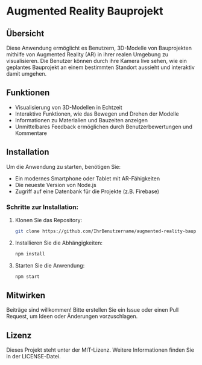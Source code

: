 # Augmented Reality Bauprojekt

## Übersicht
Diese Anwendung ermöglicht es Benutzern, 3D-Modelle von Bauprojekten mithilfe von Augmented Reality (AR) in ihrer realen Umgebung zu visualisieren. Die Benutzer können durch ihre Kamera live sehen, wie ein geplantes Bauprojekt an einem bestimmten Standort aussieht und interaktiv damit umgehen.

## Funktionen
- Visualisierung von 3D-Modellen in Echtzeit
- Interaktive Funktionen, wie das Bewegen und Drehen der Modelle
- Informationen zu Materialien und Bauzeiten anzeigen
- Unmittelbares Feedback ermöglichen durch Benutzerbewertungen und Kommentare

## Installation
Um die Anwendung zu starten, benötigen Sie:
- Ein modernes Smartphone oder Tablet mit AR-Fähigkeiten
- Die neueste Version von Node.js
- Zugriff auf eine Datenbank für die Projekte (z.B. Firebase)

### Schritte zur Installation:
1. Klonen Sie das Repository:
   ```bash
   git clone https://github.com/IhrBenutzername/augmented-reality-bauprojekt.git
   ```
2. Installieren Sie die Abhängigkeiten:
   ```bash
   npm install
   ```
3. Starten Sie die Anwendung:
   ```bash
   npm start
   ```

## Mitwirken
Beiträge sind willkommen! Bitte erstellen Sie ein Issue oder einen Pull Request, um Ideen oder Änderungen vorzuschlagen.

## Lizenz
Dieses Projekt steht unter der MIT-Lizenz. Weitere Informationen finden Sie in der LICENSE-Datei.
